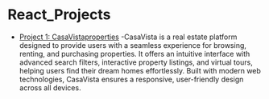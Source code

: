 # React_Projects
- [Project 1: CasaVistaproperties](https://www.casavistaproperties.com/) -CasaVista is a real estate platform designed to provide users with a seamless experience for browsing, renting, and purchasing properties. It offers an intuitive interface with advanced search filters, interactive property listings, and virtual tours, helping users find their dream homes effortlessly. Built with modern web technologies, CasaVista ensures a responsive, user-friendly design across all devices. 
